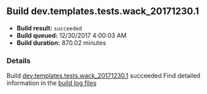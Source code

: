 ## Build dev.templates.tests.wack_20171230.1
- **Build result:** `succeeded`
- **Build queued:** 12/30/2017 4:00:03 AM
- **Build duration:** 870.02 minutes
### Details
Build [dev.templates.tests.wack_20171230.1](https://winappstudio.visualstudio.com/web/build.aspx?pcguid=a4ef43be-68ce-4195-a619-079b4d9834c2&builduri=vstfs%3a%2f%2f%2fBuild%2fBuild%2f24564) succeeded
Find detailed information in the [build log files](https://uwpctdiags.blob.core.windows.net/buildlogs/dev.templates.tests.wack_20171230.1_logs.zip)
